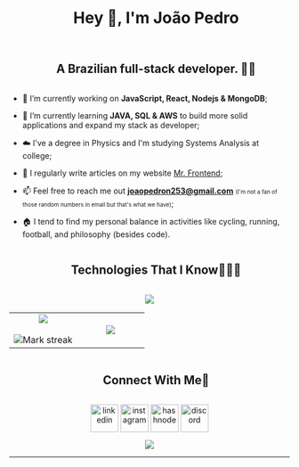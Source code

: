 <!--h1 without bottom border-->
<div id="user-content-toc">
  <ul align="center">
    <summary><h1 style="display: inline-block">Hey 👋, I'm João Pedro</h1></summary>
  </ul>
</div>

<!--h2 without bottom border-->
<div id="user-content-toc">
  <ul align="center">
    <summary><h2 style="display: inline-block">A Brazilian full-stack developer. 👨‍💻</h2></summary>
  </ul>
</div>

<!--Intro start-->

- 🔭 I’m currently working on **JavaScript, React, Nodejs & MongoDB**;

- 🌱 I’m currently learning **JAVA, SQL & AWS** to build more solid applications and expand my stack as developer;

- ☁️ I've a degree in Physics and I'm studying Systems Analysis at college;

- 📝 I regularly write articles on my website [Mr. Frontend](https://mrfrontend.tech/);

- 📫 Feel free to reach me out **joaopedron253@gmail.com** <span style="font-size: 10px">(I'm not a fan of those random numbers in email but that's what we have)</span>;

- 🏠 I tend to find my personal balance in activities like cycling, running, football, and philosophy (besides code).
<!--Intro end-->


<!--h1 without bottom border-->
<div id="user-content-toc">
  <ul align="center">
    <summary><h2 style="display: inline-block">Technologies That I Know👨🏻‍💻</h2></summary>
  </ul>
</div>
<!--tech stack icons-->
<p align="center">
  <a href="https://skillicons.dev">
    <img src="https://skillicons.dev/icons?i=react,git,aws,css,express,firebase,github,html,java,js,md,mongodb,mysql,nodejs&perline=14" />
  </a>
</p>

<!--- stats & Trophy (start) -->
<p align="center">
  <!--- stats (start) -->
<table align="center">
<tr border="none">
<td width="50%" align="center">
  
  <img  align="center"  src="https://github-readme-stats.vercel.app/api?username=joaopedronm&theme=dark&show_icons=true&count_private=true" />
  <br></br>
  <img  title="🔥 Get streak stats for your profile at git.io/streak-stats" alt="Mark streak" src="https://github-readme-streak-stats.herokuapp.com/?user=joaopedronm&theme=dark&hide_border=false" /> 
</td>

<td width="50%" align="center">

  <img  align="center"  src="https://github-readme-stats.anuraghazra1.vercel.app/api/top-langs/?username=joaopedronm&theme=dark&hide_border=false&no-bg=true&no-frame=true&langs_count=10"/>
  
  </td>
</tr>
</table>
<!--- stats (end) -->

<!-- Connect with me -->
<!--h2 without bottom border-->
<div id="user-content-toc">
  <ul align="center">
    <summary><h2 style="display: inline-block">Connect With Me🤝</h2></summary>
  </ul>
</div>

<!--icons and links-->
<p align="center">
<a href="https://www.linkedin.com/in/joaopedronascimento/" target="blank"><img align="center" src="https://user-images.githubusercontent.com/88904952/234979284-68c11d7f-1acc-4f0c-ac78-044e1037d7b0.png" alt="linkedin" height="50" width="50" /></a>
<a href="https://www.instagram.com/mr.frontend_/" target="blank"><img align="center" src="https://user-images.githubusercontent.com/88904952/234981169-2dd1e58f-4b7e-468c-8213-034ba62156c3.png" alt="instagram" height="50" width="50" /></a>
<a href="https://mrfrontend.tech/" target="blank"><img align="center" src="https://cdn-icons-png.flaticon.com/512/8743/8743996.png" alt="hashnode" height="50" width="50" /></a>
<a href="https://discordapp.com/users/joaopedro_nas" target="blank"><img align="center" src="https://user-images.githubusercontent.com/88904952/234982627-019fd336-6248-453c-9b05-97c13fd1d207.png" alt="discord" height="50" width="50" /></a>
  
</p>

<!--profile visit count-->
<div align="center">
  
[![](https://visitcount.itsvg.in/api?id=joaopedronm&label=Profile%20Views&color=0&icon=2&pretty=false)](https://visitcount.itsvg.in)
  
</div>

---
